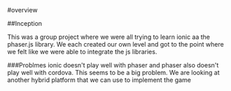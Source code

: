 #overview

##Inception

This was a group project where we were all trying to learn ionic aa the phaser.js library.
We each created our own level and got to the point where we felt like we were able to integrate
the js libraries.

###Problmes
ionic doesn't play well with phaser and phaser also doesn't play well with cordova.
This seems to be a big problem. We are looking at another hybrid platform that we can use
to implement the game